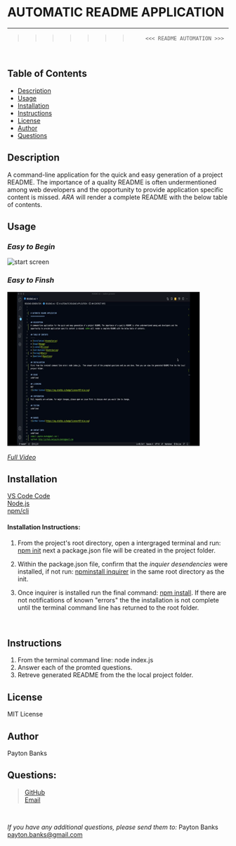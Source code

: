 # AUTOMATIC README APPLICATION
----
>>>>>>>          <<< README AUTOMATION >>>
<br>


## Table of Contents
* [Description](#description)
* [Usage](#usage)
* [Installation](#installation)
* [Instructions](#instructions)
* [License](#license)
* [Author](#questions)
* [Questions](#questions)

## Description
A command-line application for the quick and easy generation of a project README. The importance of a quality README is often undermentioned among web developers and the opportunity to provide application specific content is missed. *ARA* will render a complete README with the below table of contents. 
<br>


## Usage


### *Easy to Begin*
<img src="README-GENERATOR/images/readmebegin.gif" alt="start screen" width="87%" height="350" />
<br>

### *Easy to Finsh*
<img src="README-GENERATOR/images/readmefinal.gif" alt="start screen" width="87%" height="350" />
<br>

[*Full Video*](https://drive.google.com/file/d/1oUyVv3ToBvc9qYHKCgWUjnRa3g5sbExL/view)


## Installation
 [VS Code Code](https://code.visualstudio.com/download) <br>
 [Node.js](https://nodejs.org/en/download) <br>
 [npm/cli](https://github.com/npm/cli/releases/tag/v6.14.8)
<br>

    
#### Installation Instructions:
1. From the project's root directory, open a intergraged terminal and run: [npm init](https://docs.npmjs.com/cli/init) next a package.json file will be created in the project folder.
 
2. Within the package.json file, confirm that the *inquier desendencies* were installed, if not run: [npminstall inquirer](https://www.npmjs.com/package/inquirer) in the same root directory as the init.

3. Once inquirer is installed run the final command: [npm install](https://www.npmjs.com/package/npm-install). If there are not notifications of known "errors" the the installation is not complete until the terminal command line has returned to the root folder. 
<br>

## Instructions
1. From the terminal command line:
node index.js
2. Answer each of the promted questions.
3. Retreve generated README from the the local project folder.

## License 
MIT License

## Author
Payton Banks

## Questions:

> [GitHub](https://github.com/${data.questions}) <br>
>[Email](mailto:payton.banks@gmail.com?subject=Questions%20about%20README%20Generator&body=I%20have%20questions%20about%20your%20README%20App%20Generator?)

<br>

*If you have any additional questions, please send them to:* Payton Banks <br> [ payton.banks@gmail.com](mailto:payton.banks@gmail.com?subject=Questions%20about%20README%20Generator&body=I%20have%20questions%20about%20your%20README%20App%20Generator?)




